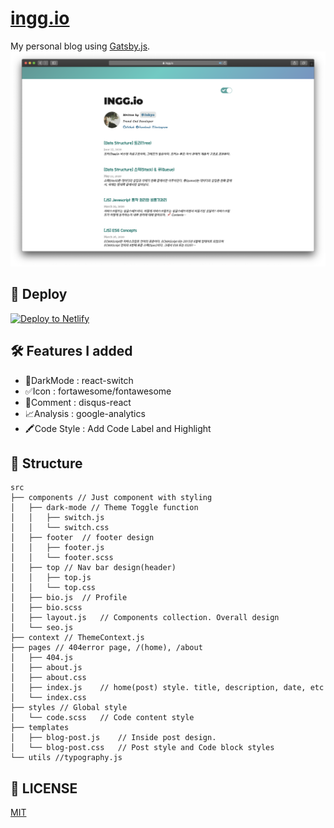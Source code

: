 # [ingg.io](https://ingg.io/)

My personal blog using [Gatsby.js](https://github.com/gatsbyjs/gatsby-starter-blog).
![ingg](./content/assets/screen2.png)

## 💫 Deploy

[![Deploy to Netlify](https://www.netlify.com/img/deploy/button.svg)](https://app.netlify.com/start/deploy?repository=https://github.com/gatsbyjs/gatsby-starter-blog)

## 🛠 Features I added

- 🌙DarkMode : react-switch
- ✅Icon : fortawesome/fontawesome
- 💬Comment : disqus-react
- 📈Analysis : google-analytics
- 🖍Code Style : Add Code Label and Highlight

## 📌 Structure

```
src
├── components // Just component with styling
│   ├── dark-mode // Theme Toggle function
│   │   ├── switch.js
│   │   └── switch.css
│   ├── footer  // footer design
│   │   ├── footer.js
│   │   └── footer.scss
│   ├── top // Nav bar design(header)
│   │   ├── top.js
│   │   └── top.css
│   ├── bio.js  // Profile
│   ├── bio.scss
│   ├── layout.js   // Components collection. Overall design
│   └── seo.js
├── context // ThemeContext.js
├── pages // 404error page, /(home), /about
│   ├── 404.js
│   ├── about.js
│   ├── about.css
│   ├── index.js    // home(post) style. title, description, date, etc
│   └── index.css
├── styles // Global style
│   └── code.scss   // Code content style
├── templates
│   ├── blog-post.js    // Inside post design.
│   └── blog-post.css   // Post style and Code block styles
└── utils //typography.js

```

## 🔑 LICENSE

[MIT](https://github.com/InKyoJeong/INGG.io/blob/master/LICENSE)

<!-- Function : Scroll Button , Theme Toggle-->
<!-- ## 🧐 What's inside?

    .
    ├── node_modules
    ├── src
    ├── .gitignore
    ├── .prettierrc
    ├── gatsby-browser.js
    ├── gatsby-config.js
    ├── gatsby-node.js
    ├── gatsby-ssr.js
    ├── LICENSE
    ├── package-lock.json
    ├── package.json
    └── README.md

1.  **`/node_modules`**: This directory contains all of the modules of code that your project depends on (npm packages) are automatically installed.

2.  **`gatsby-browser.js`**: This file is where Gatsby expects to find any usage of the [Gatsby browser APIs](https://www.gatsbyjs.org/docs/browser-apis/) (if any). These allow customization/extension of default Gatsby settings affecting the browser.

3.  **`gatsby-config.js`**: This is the main configuration file for a Gatsby site. This is where you can specify information about your site (metadata) like the site title and description, which Gatsby plugins you’d like to include, etc. (Check out the [config docs](https://www.gatsbyjs.org/docs/gatsby-config/) for more detail).

4.  **`gatsby-node.js`**: This file is where Gatsby expects to find any usage of the [Gatsby Node APIs](https://www.gatsbyjs.org/docs/node-apis/) (if any). These allow customization/extension of default Gatsby settings affecting pieces of the site build process.

5.  **`gatsby-ssr.js`**: This file is where Gatsby expects to find any usage of the [Gatsby server-side rendering APIs](https://www.gatsbyjs.org/docs/ssr-apis/) (if any). These allow customization of default Gatsby settings affecting server-side rendering.

6.  **`LICENSE`**: Gatsby is licensed under the MIT license.

7.  **`package-lock.json`** (See `package.json` below, first). This is an automatically generated file based on the exact versions of your npm dependencies that were installed for your project. **(You won’t change this file directly).**

8.  **`package.json`**: A manifest file for Node.js projects, which includes things like metadata (the project’s name, author, etc). This manifest is how npm knows which packages to install for your project.

9.  **`README.md`**: A text file containing useful reference information about your project. -->

